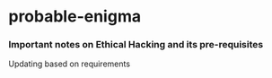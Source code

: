 # probable-enigma
### Important notes on Ethical Hacking and its pre-requisites
Updating based on requirements
